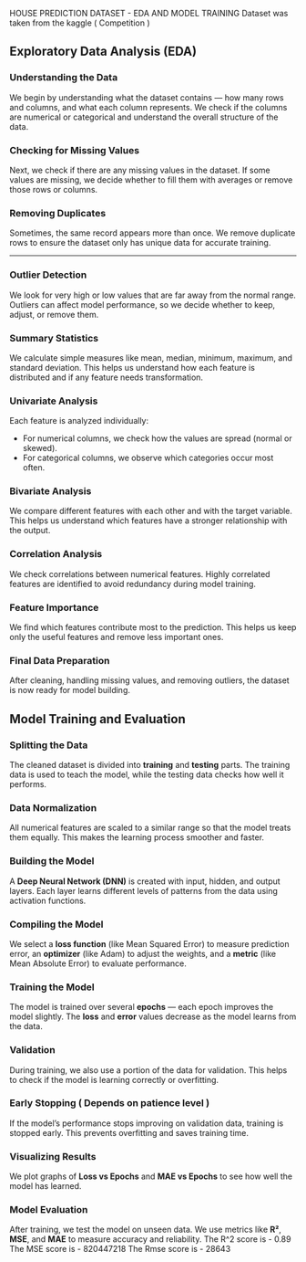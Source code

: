 HOUSE PREDICTION DATASET - EDA AND MODEL TRAINING 
Dataset was taken from the kaggle ( Competition )

##  Exploratory Data Analysis (EDA)

###  Understanding the Data

We begin by understanding what the dataset contains — how many rows and columns, and what each column represents.
We check if the columns are numerical or categorical and understand the overall structure of the data.



### Checking for Missing Values

Next, we check if there are any missing values in the dataset.
If some values are missing, we decide whether to fill them with averages or remove those rows or columns.



###  Removing Duplicates

Sometimes, the same record appears more than once.
We remove duplicate rows to ensure the dataset only has unique data for accurate training.

---

### Outlier Detection

We look for very high or low values that are far away from the normal range.
Outliers can affect model performance, so we decide whether to keep, adjust, or remove them.



### Summary Statistics

We calculate simple measures like mean, median, minimum, maximum, and standard deviation.
This helps us understand how each feature is distributed and if any feature needs transformation.



### Univariate Analysis

Each feature is analyzed individually:

* For numerical columns, we check how the values are spread (normal or skewed).
* For categorical columns, we observe which categories occur most often.



###  Bivariate Analysis

We compare different features with each other and with the target variable.
This helps us understand which features have a stronger relationship with the output.



###  Correlation Analysis

We check correlations between numerical features.
Highly correlated features are identified to avoid redundancy during model training.



###  Feature Importance

We find which features contribute most to the prediction.
This helps us keep only the useful features and remove less important ones.



###  Final Data Preparation

After cleaning, handling missing values, and removing outliers, the dataset is now ready for model building.



##  Model Training and Evaluation

### Splitting the Data

The cleaned dataset is divided into **training** and **testing** parts.
The training data is used to teach the model, while the testing data checks how well it performs.



### Data Normalization

All numerical features are scaled to a similar range so that the model treats them equally.
This makes the learning process smoother and faster.



### Building the Model

A **Deep Neural Network (DNN)** is created with input, hidden, and output layers.
Each layer learns different levels of patterns from the data using activation functions.



###  Compiling the Model

We select a **loss function** (like Mean Squared Error) to measure prediction error,
an **optimizer** (like Adam) to adjust the weights,
and a **metric** (like Mean Absolute Error) to evaluate performance.


###  Training the Model

The model is trained over several **epochs** — each epoch improves the model slightly.
The **loss** and **error** values decrease as the model learns from the data.



###  Validation

During training, we also use a portion of the data for validation.
This helps to check if the model is learning correctly or overfitting.



###  Early Stopping ( Depends on patience level )

If the model’s performance stops improving on validation data, training is stopped early.
This prevents overfitting and saves training time.


###  Visualizing Results

We plot graphs of **Loss vs Epochs** and **MAE vs Epochs** to see how well the model has learned.




### Model Evaluation

After training, we test the model on unseen data.
We use metrics like **R²**, **MSE**, and **MAE** to measure accuracy and reliability.
The R^2 score is - 0.89
The MSE score is - 820447218
The Rmse score is - 28643







